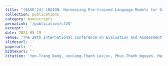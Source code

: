 ```yaml
---
title: "[EASE'24] LEGION: Harnessing Pre-trained Language Models for GitHub Topic Recommendations with Distribution-Balance Loss."
collection: publications
category: manuscripts
permalink: '/publication/cf35'
excerpt: ''
date: 2024-05-19
venue: "The 28th International Conference on Evaluation and Assessment in Software Engineering (EASE)"
slidesurl: ''
paperurl: ''
bibtexurl: ''
citation: 'Yen-Trang Dang, <u>Cong-Thanh Le</u>, Phuc-Thanh Nguyen, Mai-Anh Bui, Phuong T. Nguyen, <u>Bach Le</u>, Quyet-Thang Huynh'
---
```

